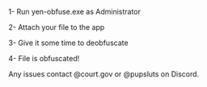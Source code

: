 1- Run yen-obfuse.exe as Administrator

2- Attach your file to the app

3- Give it some time to deobfuscate

4- File is obfuscated!

Any issues contact @court.gov or @pupsluts on Discord.
